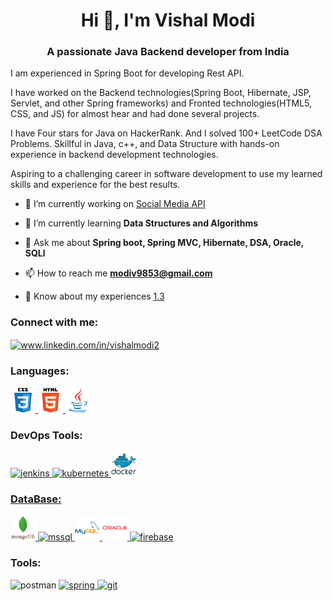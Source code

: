 <h1 align="center">Hi 👋, I'm Vishal Modi</h1>
<h3 align="center">A passionate Java Backend developer from India</h3>

I am experienced in Spring Boot for developing Rest API.

I have worked on the Backend technologies(Spring Boot, Hibernate, JSP, Servlet, and other Spring frameworks) and Fronted technologies(HTML5, CSS, and JS) for almost hear and had done several projects.

I have Four stars for Java on HackerRank.
And I solved 100+ LeetCode DSA Problems.
Skillful in Java, c++, and Data Structure with hands-on experience in backend development technologies. 

Aspiring to a challenging career in software development to use my learned skills and experience for the best results.

- 🔭 I’m currently working on [Social Media API](https://github.com/vishal694/Social-Media-API)

- 🌱 I’m currently learning **Data Structures and Algorithms**

- 💬 Ask me about **Spring boot, Spring MVC, Hibernate, DSA, Oracle, SQLl**

- 📫 How to reach me **modiv9853@gmail.com**

- 📄 Know about my experiences [1.3](1.3)

<h3 align="left">Connect with me:</h3>
<p align="left">
<a href="https://linkedin.com/in/www.linkedin.com/in/vishalmodi2" target="blank"><img align="center" src="https://raw.githubusercontent.com/rahuldkjain/github-profile-readme-generator/master/src/images/icons/Social/linked-in-alt.svg" alt="www.linkedin.com/in/vishalmodi2" height="30" width="40" /></a>
</p>

<h3 align="left">Languages:</h3>
<p align="left"> <a href="https://www.w3schools.com/css/" target="_blank" rel="noreferrer"> <img src="https://raw.githubusercontent.com/devicons/devicon/master/icons/css3/css3-original-wordmark.svg" alt="css3" width="40" height="40"/>  </a> <a href="https://www.w3.org/html/" target="_blank" rel="noreferrer"> <img src="https://raw.githubusercontent.com/devicons/devicon/master/icons/html5/html5-original-wordmark.svg" alt="html5" width="40" height="40"/> </a> <a href="https://www.java.com" target="_blank" rel="noreferrer"> <img src="https://raw.githubusercontent.com/devicons/devicon/master/icons/java/java-original.svg" alt="java" width="40" height="40"/> </a>
 <h3 align="left">DevOps Tools:</h3>
<a href="https://www.jenkins.io" target="_blank" rel="noreferrer"> <img src="https://www.vectorlogo.zone/logos/jenkins/jenkins-icon.svg" alt="jenkins" width="40" height="40"/> </a> <a href="https://kubernetes.io" target="_blank" rel="noreferrer"> <img src="https://www.vectorlogo.zone/logos/kubernetes/kubernetes-icon.svg" alt="kubernetes" width="40" height="40"/> </a> <a href="https://www.mongodb.com/" target="_blank" rel="noreferrer"></a> <a href="https://www.docker.com/" target="_blank" rel="noreferrer"> <img src="https://raw.githubusercontent.com/devicons/devicon/master/icons/docker/docker-original-wordmark.svg" alt="docker" width="40" height="40"/> </a> <a href="https://firebase.google.com/" target="_blank" rel="noreferrer">
 <h3 align="left">DataBase:</h3>
 <img src="https://raw.githubusercontent.com/devicons/devicon/master/icons/mongodb/mongodb-original-wordmark.svg" alt="mongodb" width="40" height="40"/> </a> <a href="https://www.microsoft.com/en-us/sql-server" target="_blank" rel="noreferrer"> <img src="https://www.svgrepo.com/show/303229/microsoft-sql-server-logo.svg" alt="mssql" width="40" height="40"/> </a> <a href="https://www.mysql.com/" target="_blank" rel="noreferrer"> <img src="https://raw.githubusercontent.com/devicons/devicon/master/icons/mysql/mysql-original-wordmark.svg" alt="mysql" width="40" height="40"/> </a> <a href="https://www.oracle.com/" target="_blank" rel="noreferrer"> <img src="https://raw.githubusercontent.com/devicons/devicon/master/icons/oracle/oracle-original.svg" alt="oracle" width="40" height="40"/> </a> <a href="https://postman.com" target="_blank" rel="noreferrer"> <img src="https://www.vectorlogo.zone/logos/firebase/firebase-icon.svg" alt="firebase" width="40" height="40"/>  </a> 
 <h3 align="left">Tools:</h3>
 <img src="https://www.vectorlogo.zone/logos/getpostman/getpostman-icon.svg" alt="postman" width="40" height="40"/> </a> <a href="https://spring.io/" target="_blank" rel="noreferrer"> <img src="https://www.vectorlogo.zone/logos/springio/springio-icon.svg" alt="spring" width="40" height="40"/> <a href="https://git-scm.com/" target="_blank" rel="noreferrer"> <img src="https://www.vectorlogo.zone/logos/git-scm/git-scm-icon.svg" alt="git" width="40" height="40"/></p>



